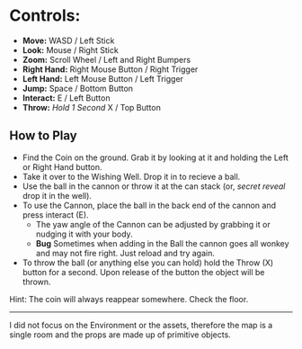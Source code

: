 # Controls:
- **Move:** WASD / Left Stick
- **Look:** Mouse / Right Stick
- **Zoom:** Scroll Wheel / Left and Right Bumpers
- **Right Hand:** Right Mouse Button / Right Trigger
- **Left Hand:** Left Mouse Button / Left Trigger
- **Jump:** Space / Bottom Button
- **Interact:** E / Left Button
- **Throw:** *Hold 1 Second* X / Top Button

## How to Play
- Find the Coin on the ground. Grab it by looking at it and holding the Left or Right Hand button.
- Take it over to the Wishing Well. Drop it in to recieve a ball.
- Use the ball in the cannon or throw it at the can stack (or, *secret reveal* drop it in the well).
- To use the Cannon, place the ball in the back end of the cannon and press interact (E).
  - The yaw angle of the Cannon can be adjusted by grabbing it or nudging it with your body.
  - **Bug** Sometimes when adding in the Ball the cannon goes all wonkey and may not fire right. Just reload and try again.
- To throw the ball (or anything else you can hold) hold the Throw (X) button for a second. Upon release of the button the object will be thrown.

Hint: The coin will always reappear somewhere. Check the floor.

---

I did not focus on the Environment or the assets, therefore the map is a single room and the props are made up of primitive objects.
